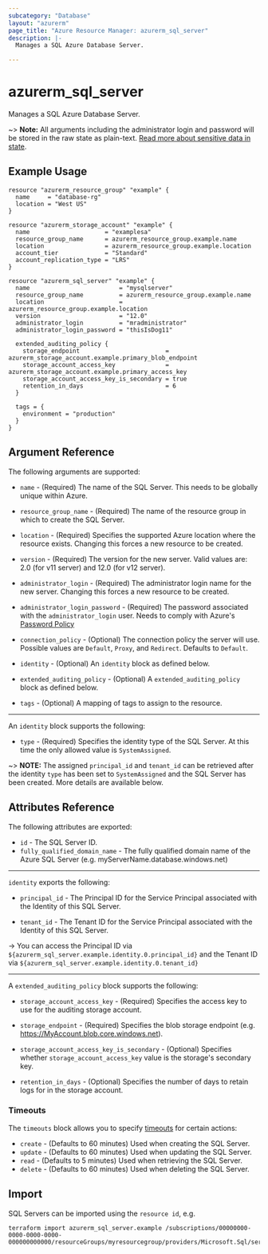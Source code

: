 ```yaml
---
subcategory: "Database"
layout: "azurerm"
page_title: "Azure Resource Manager: azurerm_sql_server"
description: |-
  Manages a SQL Azure Database Server.

---
```


# azurerm_sql_server

Manages a SQL Azure Database Server.

~> **Note:** All arguments including the administrator login and password will be stored in the raw state as plain-text.
[Read more about sensitive data in state](/docs/state/sensitive-data.html).

## Example Usage

```hcl
resource "azurerm_resource_group" "example" {
  name     = "database-rg"
  location = "West US"
}

resource "azurerm_storage_account" "example" {
  name                     = "examplesa"
  resource_group_name      = azurerm_resource_group.example.name
  location                 = azurerm_resource_group.example.location
  account_tier             = "Standard"
  account_replication_type = "LRS"
}

resource "azurerm_sql_server" "example" {
  name                         = "mysqlserver"
  resource_group_name          = azurerm_resource_group.example.name
  location                     = azurerm_resource_group.example.location
  version                      = "12.0"
  administrator_login          = "mradministrator"
  administrator_login_password = "thisIsDog11"

  extended_auditing_policy {
    storage_endpoint                        = azurerm_storage_account.example.primary_blob_endpoint
    storage_account_access_key              = azurerm_storage_account.example.primary_access_key
    storage_account_access_key_is_secondary = true
    retention_in_days                       = 6
  }

  tags = {
    environment = "production"
  }
}
```
## Argument Reference

The following arguments are supported:

* `name` - (Required) The name of the SQL Server. This needs to be globally unique within Azure.

* `resource_group_name` - (Required) The name of the resource group in which to create the SQL Server.

* `location` - (Required) Specifies the supported Azure location where the resource exists. Changing this forces a new resource to be created.

* `version` - (Required) The version for the new server. Valid values are: 2.0 (for v11 server) and 12.0 (for v12 server).

* `administrator_login` - (Required) The administrator login name for the new server. Changing this forces a new resource to be created.

* `administrator_login_password` - (Required) The password associated with the `administrator_login` user. Needs to comply with Azure's [Password Policy](https://msdn.microsoft.com/library/ms161959.aspx)

* `connection_policy` - (Optional) The connection policy the server will use. Possible values are `Default`, `Proxy`, and `Redirect`. Defaults to `Default`.

* `identity` - (Optional) An `identity` block as defined below.

* `extended_auditing_policy` - (Optional) A `extended_auditing_policy` block as defined below.

* `tags` - (Optional) A mapping of tags to assign to the resource.

---

An `identity` block supports the following:

* `type` - (Required) Specifies the identity type of the SQL Server. At this time the only allowed value is `SystemAssigned`.

~> **NOTE:** The assigned `principal_id` and `tenant_id` can be retrieved after the identity `type` has been set to `SystemAssigned` and the SQL Server has been created. More details are available below.

## Attributes Reference

The following attributes are exported:

* `id` - The SQL Server ID.
* `fully_qualified_domain_name` - The fully qualified domain name of the Azure SQL Server (e.g. myServerName.database.windows.net)

---

`identity` exports the following:

* `principal_id` - The Principal ID for the Service Principal associated with the Identity of this SQL Server.

* `tenant_id` - The Tenant ID for the Service Principal associated with the Identity of this SQL Server.

-> You can access the Principal ID via `${azurerm_sql_server.example.identity.0.principal_id}` and the Tenant ID via `${azurerm_sql_server.example.identity.0.tenant_id}`

---

A `extended_auditing_policy` block supports the following:

* `storage_account_access_key` - (Required)  Specifies the access key to use for the auditing storage account.

* `storage_endpoint` - (Required) Specifies the blob storage endpoint (e.g. https://MyAccount.blob.core.windows.net).

* `storage_account_access_key_is_secondary` - (Optional) Specifies whether `storage_account_access_key` value is the storage's secondary key.

* `retention_in_days` - (Optional) Specifies the number of days to retain logs for in the storage account.

### Timeouts

The `timeouts` block allows you to specify [timeouts](https://www.terraform.io/docs/configuration/resources.html#timeouts) for certain actions:

* `create` - (Defaults to 60 minutes) Used when creating the SQL Server.
* `update` - (Defaults to 60 minutes) Used when updating the SQL Server.
* `read` - (Defaults to 5 minutes) Used when retrieving the SQL Server.
* `delete` - (Defaults to 60 minutes) Used when deleting the SQL Server.

## Import

SQL Servers can be imported using the `resource id`, e.g.

```shell
terraform import azurerm_sql_server.example /subscriptions/00000000-0000-0000-0000-000000000000/resourceGroups/myresourcegroup/providers/Microsoft.Sql/servers/myserver
```
